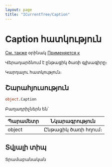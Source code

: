 ```yaml
---
layout: page
title: "ICurrentTree/Caption"
---
```

# Caption հատկություն

[См. также](../ICurrentTree.md) օրինակ [Применяется к](../ICurrentTree.md)
 

Վերադարձնում է ընթացիկ ծառի գլխագիրը։

Կարդալու հատկություն։


## Շարահյուսություն

``` vb
object.Caption
```

Բաղադրիչներն են՝

  
| Պարամետր | Նկարագրություն |
|--|--|
| object |  Ընթացիկ ծառի հղում։|



## Տվյալի տիպ

Տրամաբանական

